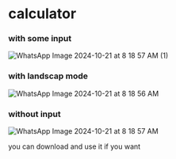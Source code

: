 # calculator

### with some input
![WhatsApp Image 2024-10-21 at 8 18 57 AM (1)](https://github.com/user-attachments/assets/242b6f91-34b2-42de-82ff-572bce806d72)
### with landscap mode
![WhatsApp Image 2024-10-21 at 8 18 56 AM](https://github.com/user-attachments/assets/30166921-2c92-4713-83a0-ab983f9284ae)
### without input
![WhatsApp Image 2024-10-21 at 8 18 57 AM](https://github.com/user-attachments/assets/aa4a0700-59e3-4ce5-84a5-fd95267ae639)

you can download and use it if you want
